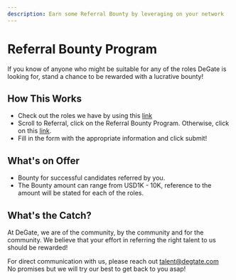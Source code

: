 ```yaml
---
description: Earn some Referral Bounty by leveraging on your network
---
```


# Referral Bounty Program

If you know of anyone who might be suitable for any of the roles DeGate is looking for, stand a chance to be rewarded with a lucrative bounty!

## How This Works

* Check out the roles we have by using this [link](https://degate.breezy.hr/)
* Scroll to Referral, click on the Referral Bounty Program. Otherwise, click on this [link](https://degate.breezy.hr/p/d9ff907a36af-referral-bounty-program).
* Fill in the form with the appropriate information and click submit!

## What's on Offer

* Bounty for successful candidates referred by you.
* The Bounty amount can range from USD1K - 10K, reference to the amount will be stated for each of the roles.

## What's the Catch?

At DeGate, we are of the community, by the community and for the community. We believe that your effort in referring the right talent to us should be rewarded!&#x20;

For direct communication with us, please reach out talent@degtate.com\
No promises but we will try our best to get back to you asap!
